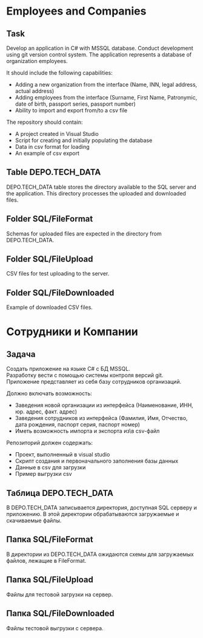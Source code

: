 # Employees and Companies
## Task
Develop an application in C# with MSSQL database.
Conduct development using git version control system.
The application represents a database of organization employees.

It should include the following capabilities:

* Adding a new organization from the interface (Name, INN, legal address, actual address)
* Adding employees from the interface (Surname, First Name, Patronymic, date of birth, passport series, passport number)
* Ability to import and export from/to a csv file
  
The repository should contain:

* A project created in Visual Studio
* Script for creating and initially populating the database
* Data in csv format for loading
* An example of csv export

## Table DEPO.TECH_DATA
DEPO.TECH_DATA table stores the directory available to the SQL server and the application. This directory processes the uploaded and downloaded files.

## Folder SQL/FileFormat
Schemas for uploaded files are expected in the directory from DEPO.TECH_DATA.

## Folder SQL/FileUpload
CSV files for test uploading to the server.

## Folder SQL/FileDownloaded
Example of downloaded CSV files.

# Сотрудники и Компании

## Задача
Создать приложение на языке C# с БД MSSQL.  
Разработку вести с помощью системы контроля версий git.  
Приложение представляет из себя базу сотрудников организаций.  
  
Должно включать возможность:  
* Заведения новой организации из интерфейса (Наименование, ИНН, юр. адрес, факт. адрес)  
* Заведения сотрудников из интерфейса (Фамилия, Имя, Отчество, дата рождения, паспорт серия, паспорт номер)  
* Иметь возможность импорта и экспорта из\в csv-файл

Репозиторий должен содержать:  
* Проект, выполненный в visual studio
* Скрипт создания и первоначального заполнения базы данных
* Данные в csv для загрузки
* Пример выгрузки csv

## Таблица DEPO.TECH_DATA
В DEPO.TECH_DATA записывается директория, доступная SQL серверу и приложению. В этой директории обрабатываются загружаемые и скачиваемые файлы.
## Папка SQL/FileFormat
В директории из DEPO.TECH_DATA ожидаются схемы для загружаемых файлов, лежащие в FileFormat.
## Папка SQL/FileUpload
Файлы для тестовой загрузки на сервер.
## Папка SQL/FileDownloaded
Файлы тестовой выгрузки с сервера.